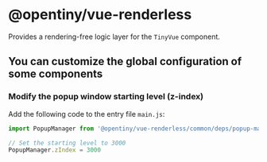 # @opentiny/vue-renderless

Provides a rendering-free logic layer for the `TinyVue` component.

## You can customize the global configuration of some components

### Modify the popup window starting level (z-index)

Add the following code to the entry file `main.js`:

```js
import PopupManager from '@opentiny/vue-renderless/common/deps/popup-manager'

// Set the starting level to 3000
PopupManager.zIndex = 3000
```
